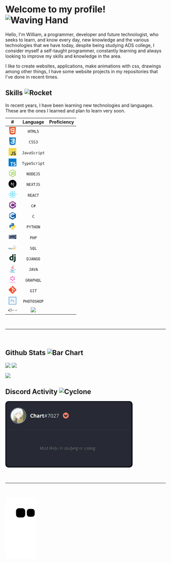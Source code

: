 # Welcome to my profile! <img src="https://raw.githubusercontent.com/Tarikul-Islam-Anik/Animated-Fluent-Emojis/master/Emojis/Hand%20gestures/Waving%20Hand.png" alt="Waving Hand" width="40" height="40" />

Hello, I'm William, a programmer, developer and future technologist, who seeks to learn, and know every day, new knowledge and the various technologies that we have today, despite being studying ADS college, I consider myself a self-taught programmer, constantly learning and always looking to improve my skills and knowledge in the area.

I like to create websites, applications, make animations with css, drawings among other things, I have some website projects in my repositories that I've done in recent times. 

## Skills  <img src="https://raw.githubusercontent.com/Tarikul-Islam-Anik/Animated-Fluent-Emojis/master/Emojis/Travel%20and%20places/Rocket.png" alt="Rocket" width="35" height="35" />

In recent years, I have been learning new technologies and languages. These are the ones I learned and plan to learn very soon.

| **#** | **Language** | **Proficiency** |
| :------------------------------------------------------------------------------------------------------------: | :----------: | :-------------------------------------------------------------------: |
|<img src="./img/html5-original.svg" width="25"> | ` HTML5 ` | <img src="" alt="" width="25">
|<img src="./img/css3-original.svg" width="25"> | ` CSS3 ` | <img src="" alt="" width="25">
|<img src="./img/javascript-original.svg" width="25"> | ` JavaScript ` | <img src="" alt="" width="25">
|<img src="./img/typescript-original.svg" width="25"> | ` TypeScript ` | <img src="" alt="" width="25">
|<img src="./img/nodejs-original.svg" width="25"> | ` NODEJS ` | <img src="" alt="" width="25">
|<img src="./img/nextjs-original.svg" width="25"> | ` NEXTJS ` | <img src="" alt="" width="25">
|<img src="./img/react-original.svg" width="25"> | ` REACT ` | <img src="" alt="" width="25">
|<img src="./img/csharp-original.svg" width="25"> | ` C# ` | <img src="" alt="" width="25">
|<img src="./img/c-original.svg" width="25"> | ` C ` | <img src="" alt="" width="25">
|<img src="./img/python-original.svg" width="25"> | ` PYTHON ` | <img src="" alt="" width="25">
|<img src="./img/php-original.svg" width="25"> | ` PHP ` | <img src="" alt="" width="25">
|<img src="./img/mysql-original-wordmark.svg" width="25"> | ` SQL ` | <img src="" alt="" width="25">
|<img src="./img/django-plain.svg" width="25"> | ` DJANGO ` | <img src="" alt="" width="25">
|<img src="./img/java-original.svg" width="25"> | ` JAVA ` | <img src="" alt="" width="25">
|<img src="./img/graphql-plain-wordmark.svg" width="25"> | ` GRAPHQL ` | <img src="" alt="" width="25">
|<img src="./img/git-original.svg" width="25"> | ` GIT ` | <img src="" alt="" width="25">
|<img src="./img/photoshop-line.svg" width="25"> | ` PHOTOSHOP ` | <img src="" alt="" width="25">
<!-- |<img src="./img/ .svg" width="25"> | `  ` | <img src="" alt="" width="25"> -->

<br>
<hr>
<br>

## Github Stats <img src="https://raw.githubusercontent.com/Tarikul-Islam-Anik/Animated-Fluent-Emojis/master/Emojis/Objects/Bar%20Chart.png" alt="Bar Chart" width="30" />


<img align="center" height="200px" src="https://github-readme-stats.vercel.app/api?username=william-italia&show_icons=true&line_height=27&count_private=true&title_color=00CED1&text_color=fff&icon_color=00CED1&bg_color=4f4f4f&hide_border=true" /><nobr>
<img align="center" height="198px" src="https://github-readme-streak-stats.herokuapp.com?user=william-italia&hide_border=true&background=4f4f4f&ring=40e0d0&fire=00CED1&currStreakNum=00CED1&sideLabels=E5F7EF&dates=1c1c1c&currStreakLabel=E5F7EF&sideNums=00CED1&"/>
</nobr>
<p align=""><img align="center" src="https://github-readme-stats.vercel.app/api/top-langs/?username=william-italia&title_color=00CED1&text_color=e5f7ef&icon_color=526777&hide_border=true&bg_color=4f4f4f" /></p>


## Discord Activity <img src="https://raw.githubusercontent.com/Tarikul-Islam-Anik/Animated-Fluent-Emojis/master/Emojis/Travel%20and%20places/Cyclone.png" alt="Cyclone" width="30" />

<a href="#"><img align="" src="./img/Card-dc.gif" width="400px" heigth="400px" style="border-radius:10px"></a>

<br>
<hr>
<br>

![Snake animation](https://github.com/william-italia/william-italia/blob/output/github-contribution-grid-snake.svg)
